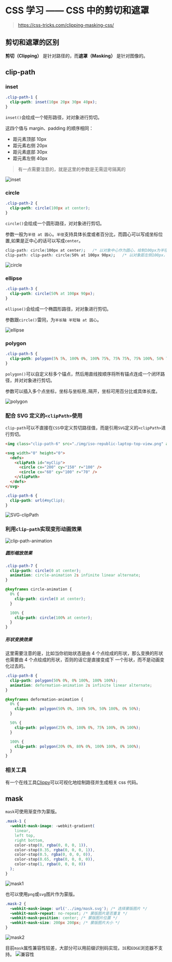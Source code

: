 # CSS 学习 —— CSS 中的剪切和遮罩

> https://css-tricks.com/clipping-masking-css/

## 剪切和遮罩的区别

**剪切（Clipping）** 是针对路径的，而**遮罩（Masking）** 是针对图像的。

## clip-path

### inset

```css
.clip-path-1 {
  clip-path: inset(10px 20px 30px 40px);
}
```

`inset()`会绘成一个矩形路径，对对象进行剪切。

这四个值与 margin、padding 的顺序相同：

- 距元素顶部 10px
- 距元素右侧 20px
- 距元素底部 30px
- 距元素左侧 40px

> 有一点需要注意的，就是这里的参数是无需逗号隔离的

![inset](https://p3-juejin.byteimg.com/tos-cn-i-k3u1fbpfcp/34536d2ea9c54a49a89301c743c16024~tplv-k3u1fbpfcp-zoom-1.image)

### circle

```css
.clip-path-2 {
  clip-path: circle(100px at center);
}
```

`circle()`会绘成一个圆形路径，对对象进行剪切。

参数一般为`半径 at 圆心`。`半径`支持具体长度或者百分比，而圆心可以写成坐标位置,如果是正中心的话可以写成`center`。

```css
clip-path: circle(100px at center);   /* 以对象中心作为圆心，绘制100px为半径的圆 */
clip-path: clip-path: circle(50% at 100px 90px);   /* 以对象距左侧100px，距顶部90px作为圆心，绘制以对象对角线50%长度作为半径的圆 */
```

![circle](https://p3-juejin.byteimg.com/tos-cn-i-k3u1fbpfcp/743b22df48c84269850257ef6055a15f~tplv-k3u1fbpfcp-zoom-1.image)

### ellipse

```css
.clip-path-3 {
  clip-path: circle(50% at 100px 90px);
}
```

`ellipse()`会绘成一个椭圆形路径，对对象进行剪切。

参数跟`circle()`雷同，为`半长轴 半短轴 at 圆心`。

![ellipse](https://p3-juejin.byteimg.com/tos-cn-i-k3u1fbpfcp/a97c6a3b20d24ac093c357a3ffdb69eb~tplv-k3u1fbpfcp-zoom-1.image)

### polygon

```css
.clip-path-5 {
  clip-path: polygon(5% 5%, 100% 0%, 100% 75%, 75% 75%, 75% 100%, 50% 75%, 0% 75%);
}
```

`polygon()`可以自定义标多个锚点，然后用直线按顺序将所有锚点连成一个闭环路径，并对对象进行剪切。

参数可以插入多个点坐标，坐标与坐标用`,`隔开，坐标可用百分比或具体长度。

![polygon](https://p3-juejin.byteimg.com/tos-cn-i-k3u1fbpfcp/f0d7d62b1c244f7ca8f88c1c328268e9~tplv-k3u1fbpfcp-zoom-1.image)

### 配合 SVG 定义的`<clipPath>`使用

`clip-path`可以不直接在`CSS`中定义剪切路径值，而是引用`SVG`定义的`<clipPath>`进行剪切。

```html
<img class="clip-path-6" src="./img/iso-republic-laptop-top-view.png" alt="demo-image" />

<svg width="0" height="0">
  <defs>
    <clipPath id="myClip">
      <circle cx="200" cy="150" r="100" />
      <circle cx="60" cy="100" r="70" />
    </clipPath>
  </defs>
</svg>
```

```css
.clip-path-6 {
  clip-path: url(#myClip);
}
```

![SVG-clipPath](https://p3-juejin.byteimg.com/tos-cn-i-k3u1fbpfcp/5a1957fc72ed4594887eacca0bf299a0~tplv-k3u1fbpfcp-zoom-1.image)

### 利用`clip-path`实现变形动画效果

![clip-path-animation](https://p3-juejin.byteimg.com/tos-cn-i-k3u1fbpfcp/1f9372160caf485a8340d3de1a644f4b~tplv-k3u1fbpfcp-zoom-1.image)

##### 圆形缩放效果

```css
.clip-path-7 {
  clip-path: circle(0 at center);
  animation: circle-animation 2s infinite linear alternate;
}

@keyframes circle-animation {
  0% {
    clip-path: circle(0 at center);
  }

  100% {
    clip-path: circle(100% at center);
  }
}
```

##### 形状变换效果

这里需要注意的是，比如当你初始状态是由 4 个点绘成的形状，那么变换的形状也需要由 4 个点绘成的形状，否则的话它是直接变成下
一个形状，而不是动画变化过去的。

```css
.clip-path-8 {
  clip-path: polygon(50% 0%, 0% 100%, 100% 100%);
  animation: deformation-animation 2s infinite linear alternate;
}

@keyframes deformation-animation {
  0% {
    clip-path: polygon(50% 0%, 100% 50%, 50% 100%, 0% 50%);
  }

  50% {
    clip-path: polygon(25% 0%, 100% 0%, 75% 100%, 0% 100%);
  }

  100% {
    clip-path: polygon(20% 0%, 80% 0%, 100% 100%, 0% 100%);
  }
}
```

### 相关工具

有一个在线工具[Clippy](https://www.html.cn/tool/css-clip-path/)可以可视化地绘制路径并生成相关 css 代码。

## mask

`mask`可使用渐变作为蒙版。

```css
.mask-1 {
  -webkit-mask-image: -webkit-gradient(
    linear,
    left top,
    right bottom,
    color-stop(0, rgba(0, 0, 0, 1)),
    color-stop(0.35, rgba(0, 0, 0, 1)),
    color-stop(0.5, rgba(0, 0, 0, 0)),
    color-stop(0.65, rgba(0, 0, 0, 0)),
    color-stop(1, rgba(0, 0, 0, 0))
  );
}
```

![mask1](https://p3-juejin.byteimg.com/tos-cn-i-k3u1fbpfcp/232384e2febf45a29d099ba85e98ba1d~tplv-k3u1fbpfcp-zoom-1.image)

也可以使用`png`或`svg`图片作为蒙版。

```css
.mask-2 {
  -webkit-mask-image: url('../img/mask.svg'); /* 选择蒙版图片 */
  -webkit-mask-repeat: no-repeat; /* 蒙版图片是否重复 */
  -webkit-mask-position: center; /* 蒙版图片位置 */
  -webkit-mask-size: 200px 200px; /* 蒙版图片大小 */
}
```

![mask2](https://p3-juejin.byteimg.com/tos-cn-i-k3u1fbpfcp/09650711b68446a9959bb4c1dc3e239d~tplv-k3u1fbpfcp-zoom-1.image)

目前`mask`属性兼容性较差，大部分可以用前缀识别码实现，`IE`和`EDGE`浏览器不支持。
![兼容性](https://p3-juejin.byteimg.com/tos-cn-i-k3u1fbpfcp/9d59b525bedd44dfb7e24a9102386d52~tplv-k3u1fbpfcp-zoom-1.image)

